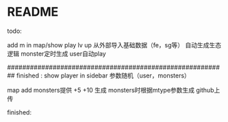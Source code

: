 # README

todo:

add m in map/show 
play
lv up
从外部导入基础数据（fe，sg等）
自动生成生态逻辑
  monster定时生成
  user自动play



##########################################################
finished :
show player in sidebar
参数随机（user，monsters）

map add monsters提供 +5 +10
生成 monsters时根据mtype参数生成
github上传


finished:

